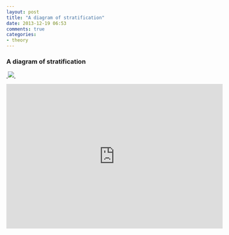 ```yaml
---
layout: post
title: "A diagram of stratification"
date: 2013-12-19 06:53
comments: true
categories:
- theory
---
```


### A diagram of stratification

[ ![][image-1] ][1]

<iframe src="http://wl.figshare.com/articles/881284/embed?showtitle=1" width="568" height="380" frameborder="0"></iframe>

[1]:	http://figshare.com/articles/Diagram_of_Stratification/881284

[image-1]:	http://files.figshare.com/1321342/Deleuze_Guattari_Diagram_Stratification.jpeg

